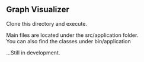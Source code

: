 ## Graph Visualizer
Clone this directory and execute. 

Main files are located under the src/application folder. <br/>
You can also find the classes under bin/application


...Still in development.
